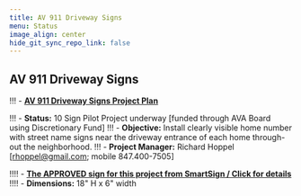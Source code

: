 ```yaml
---
title: AV 911 Driveway Signs 
menu: Status
image_align: center
hide_git_sync_repo_link: false
---
```


## AV 911 Driveway Signs
!!! - [__AV 911 Driveway Signs Project Plan__](https://1drv.ms/x/s!AmlRt1Ah7vyImdkROqpl76oKDoC8yQ)

!!! - __Status:__ 10 Sign Pilot Project underway [funded through AVA Board using Discretionary Fund]
!!! - __Objective:__ Install clearly visible home number with street name signs near the driveway entrance of each home through-out the neighborhood.
!!! - __Project Manager:__ Richard Hoppel [rhoppel@gmail.com; mobile 847.400-7505]

!!!! - [__The APPROVED sign for this project from SmartSign / Click for details__][SmartSign]
!!!! - **Dimensions:** 18" H x 6" width

[SmartSign]: http://bit.ly/2TW2FLG
